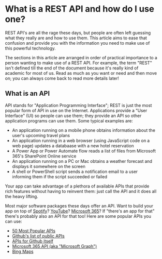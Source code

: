 # What is a REST API and how do I use one?

REST API's are all the rage these days, but people are often left guessing what they really are and how to use them. This article aims to ease that confusion and provide you with the information you need to make use of this powerful technology. 

The sections in this article  are arranged in order of practical importance to a person wanting to make use of a REST API. For example, the term "REST" isn't defined till the end of the document because it's really kind of academic for most of us. Read as much as you want or need and then move on; you can always come back to read more details later!

## What is an API

API stands for "Application Programming Interface"; REST is just the most popular form of API in use on the Internet. Applications provide a "User Interface" (UI) so people can use them; they provide an API so other application programs can use them. Some typical examples are:

 * An application running on a mobile phone obtains information about the user's upcoming travel plans
 * An application running in a web browser (using JavaScript code on a web page) updates a databaase with a new hotel reservation
 * A Power App or Power Automate flow reads a list of files from Microsoft 365's SharePoint Online service
 * An application running on a PC or Mac obtains a weather forecast and displays it somewhere on the screen
 * A shell or PowerShell script sends a notification email to a user informing them if the script succeeded or failed

 Your app can take advantage of a plethora of available APIs that provide rich features without having to reinvent them: just call the API and it does all the heavy lifting.

 Most major software packages these days offer an API. Want to build your app on top of [Spotify](https://developer.spotify.com/documentation/web-api/)? [YouTube](https://developers.google.com/youtube/v3/)? [Microsoft 365](https://docs.microsoft.com/en-us/graph/overview)? If "there's an app for that" there's probably also an API for that too! Here are some popular APIs you can use:

* [50 Most Popular APIs](https://rapidapi.com/blog/most-popular-api/)
* [Github's list of public APIs](https://github.com/public-apis/public-apis)
* [APIs for Github itself](https://docs.github.com/en/rest)
* [Microsoft 365 API (aka "Microsoft Graph")](https://docs.microsoft.com/en-us/graph/overview)
* [Bing Maps]()
 
 
